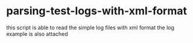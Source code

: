 # parsing-test-logs-with-xml-format
this script is able to read the simple log files with xml format
the log example is also attached
